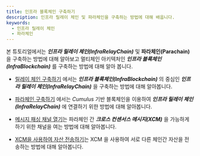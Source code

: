 ```yaml
---
title: 인프라 블록체인 구축하기
description: 인프라 릴레이 체인 및 파라체인을 구축하는 방법에 대해 배웁니다.
keywords:
  - 인프라 릴레이 체인
  - 파라체인
---
```


본 튜토리얼에서는 **_인프라 릴레이 체인(InfraRelayChain)_** 및 **파라체인(Parachain)** 을 구축하는 방법에 대해 알아보고 멀티체인 아키텍처인 **_인프라 블록체인(InfraBlockchain)_** 를 구축하는 방법에 대해 알아 봅니다. 

- [릴레이 체인 구축하기](./build-infra-relay-chain.md) 에서는 **_인프라 블록체인(InfraBlockchain)_** 의 중심인 **_인프라 릴레이 체인(InfraRelayChain)_** 을 구축하는 방법에 대해 알아봅니다.

- [파라체인 구축하기](./build-a-parachain.md) 에서는 _Cumulus_ 기반 블록체인을 이용하여 **_인프라 릴레이 체인(InfraRelayChain)_** 에 연결하기 위한 방법에 대해 알아봅니다.

- [메시지 패싱 채널 열기](./open-message-passing-channels.md)는 파라체인 간 **_크로스 컨센서스 메시지(XCM)_** 을 가능하게 하기 위한 채널을 여는 방법에 대해 알아봅니다.

- [XCM을 사용하여 자산 전송하기](./transfer-assets-with-xcm.md)는 XCM 을 사용하여 서로 다른 체인간 자산을 전송하는 방법에 대해 알아봅니다.